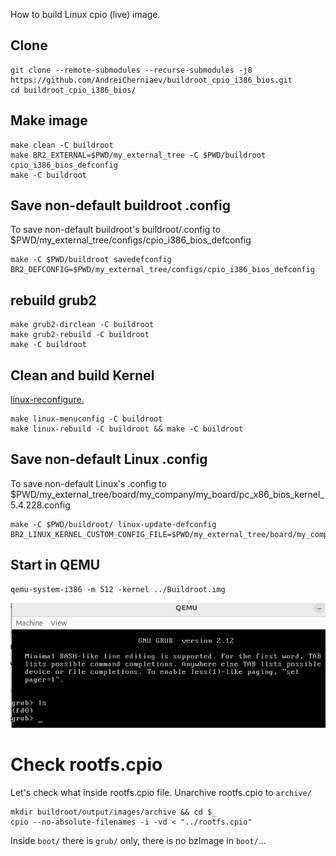 How to build Linux cpio (live) image.
## Clone
```
git clone --remote-submodules --recurse-submodules -j8 https://github.com/AndreiCherniaev/buildroot_cpio_i386_bios.git
cd buildroot_cpio_i386_bios/
```

## Make image
```
make clean -C buildroot
make BR2_EXTERNAL=$PWD/my_external_tree -C $PWD/buildroot cpio_i386_bios_defconfig
make -C buildroot
```
## Save non-default buildroot .config
To save non-default buildroot's buildroot/.config to $PWD/my_external_tree/configs/cpio_i386_bios_defconfig
```
make -C $PWD/buildroot savedefconfig BR2_DEFCONFIG=$PWD/my_external_tree/configs/cpio_i386_bios_defconfig
```
## rebuild grub2
```
make grub2-dirclean -C buildroot
make grub2-rebuild -C buildroot
make -C buildroot
```
## Clean and build Kernel
[linux-reconfigure.](https://stackoverflow.com/questions/49260466/why-when-i-change-br2-linux-kernel-custom-config-file-and-run-make-linux-reconfi)
```
make linux-menuconfig -C buildroot 
make linux-rebuild -C buildroot && make -C buildroot
```
## Save non-default Linux .config
To save non-default Linux's .config to $PWD/my_external_tree/board/my_company/my_board/pc_x86_bios_kernel_5.4.228.config
```
make -C $PWD/buildroot/ linux-update-defconfig BR2_LINUX_KERNEL_CUSTOM_CONFIG_FILE=$PWD/my_external_tree/board/my_company/my_board/pc_x86_bios_kernel_5.4.228.config
```

## Start in QEMU
```
qemu-system-i386 -m 512 -kernel ../Buildroot.img
```

![QEMU err screen](QEMU_err.png)

# Check rootfs.cpio
Let's check what inside rootfs.cpio file. Unarchive rootfs.cpio to `archive/`
```
mkdir buildroot/output/images/archive && cd $_
cpio --no-absolute-filenames -i -vd < "../rootfs.cpio"
```
Inside `boot/` there is `grub/` only, there is no bzImage in `boot/`...
